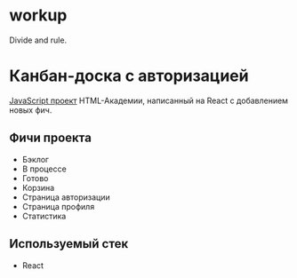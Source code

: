 # workup
Divide and rule.

Канбан-доска с авторизацией
=====================
[JavaScript проект](https://htmlacademy.ru/projects) HTML-Академии,
написанный на React с добавлением новых фич.

Фичи проекта
-----------------------------------
* Бэклог
* В процессе
* Готово
* Корзина
* Страница авторизации
* Страница профиля
* Статистика

Используемый стек
-----------------------------------
* React
